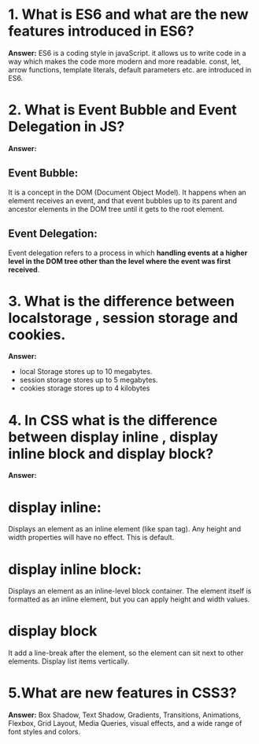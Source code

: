 # 1. What is ES6 and what are the new features introduced in ES6?
**Answer:** 
ES6 is a coding style in javaScript. it allows us to write code in a way which makes the code more modern and more readable.
const, let, arrow functions, template literals, default parameters etc. are introduced in ES6.

# 2. What is Event Bubble and Event Delegation in JS?
**Answer:**
  ## Event Bubble: 
  It is a concept in the DOM (Document Object Model). It happens when an element receives an event, and that event bubbles up to its parent and ancestor elements 
  in the DOM tree until it gets to the root element.
  ## Event Delegation:
  Event delegation refers to a process in which **handling events at a higher level in the DOM tree other than the level where the event was first received**.
  
# 3. What is the difference between localstorage , session storage and cookies.
  **Answer:**
  - local Storage stores up to 10 megabytes.
  - session storage stores up to 5 megabytes.
  - cookies storage stores up to 4 kilobytes
# 4. In CSS what is the difference between display inline , display inline block and display block?
  **Answer:**
  # display inline:
  Displays an element as an inline element (like span tag). Any height and width properties will have no effect. This is default.
  # display inline block: 
  Displays an element as an inline-level block container. The element itself is formatted as an inline element, but you can apply height and width values.
  # display block
  It add a line-break after the element, so the element can sit next to other elements. Display list items vertically.

# 5.What are new features in CSS3?
 **Answer:**
 Box Shadow,	Text Shadow,	Gradients,	Transitions,	Animations,	Flexbox,	Grid Layout,	Media Queries, visual effects, and a wide range of font styles and colors.
  
